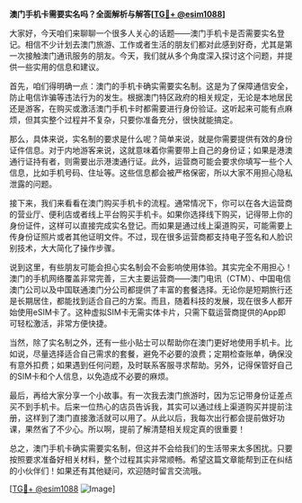 **澳门手机卡需要实名吗？全面解析与解答[[TG💪+ @esim1088](https://t.me/s/esim1088)]**

大家好，今天咱们来聊聊一个很多人关心的话题——澳门手机卡是否需要实名登记。相信不少计划去澳门旅游、工作或者生活的朋友们都对此感到好奇，尤其是第一次接触澳门通讯服务的朋友。今天，我们就从多个角度深入探讨这个问题，并提供一些实用的信息和建议。

首先，咱们得明确一点：澳门的手机卡确实需要实名制。这是为了保障通信安全，防止电信诈骗等违法行为的发生。根据澳门特区政府的相关规定，无论是本地居民还是游客，在购买或激活澳门手机卡时都需要进行身份验证。这听起来可能有点麻烦，但其实整个过程并不复杂，只要你准备充分，很快就能搞定。

那么，具体来说，实名制的要求是什么呢？简单来说，就是你需要提供有效的身份证件信息。对于内地游客来说，这就意味着你需要带上自己的身份证；如果是港澳通行证持有者，则需要出示港澳通行证。此外，运营商可能会要求你填写一些个人信息，比如手机号码、住址等。这些信息都会被严格保密，所以大家不用担心隐私泄露的问题。

接下来，我们来看看在澳门购买手机卡的流程。通常情况下，你可以在各大运营商的营业厅、便利店或者线上平台购买手机卡。如果你选择线下购买，记得带上你的身份证件，这样可以直接完成实名登记。而如果是通过线上渠道购买，可能需要上传身份证照片或者其他证明文件。不过，现在很多运营商都支持电子签名和人脸识别技术，大大简化了操作步骤。

说到这里，有些朋友可能会担心实名制会不会影响使用体验。其实完全不用担心！澳门的手机网络覆盖非常完善，三大主要运营商——澳门电讯（CTM）、中国电信澳门公司以及中国联通澳门分公司都提供了丰富的套餐选择。无论你是短期旅行还是长期居住，都能找到适合自己的方案。而且，随着科技的发展，现在很多人都开始使用eSIM卡了。这种虚拟SIM卡无需实体卡片，只需下载运营商提供的App即可轻松激活，非常方便快捷。

当然，除了实名制之外，还有一些小贴士可以帮助你在澳门更好地使用手机卡。比如说，尽量选择适合自己需求的套餐，避免不必要的浪费；定期检查账单，确保没有意外扣费；如果遇到任何问题，及时联系客服寻求帮助。另外，记得保管好自己的SIM卡和个人信息，以免造成不必要的麻烦。

最后，再给大家分享一个小故事。有一次我去澳门旅游时，因为忘记带身份证差点买不到手机卡。后来一位热心的店员告诉我，其实可以通过线上渠道购买并提前注册，这样到了澳门直接激活就可以用了。从此以后，我每次出行都会提前做好功课，果然省了不少心。所以啊，提前了解清楚相关规定真的很重要！

总之，澳门手机卡确实需要实名制，但这并不会给我们的生活带来太多困扰。只要按照要求准备好相关材料，整个过程其实非常顺畅。希望这篇文章能帮到正在纠结的小伙伴们！如果还有其他疑问，欢迎随时留言交流哦。

[[TG💪+ @esim1088](https://t.me/s/esim1088) ![Image](https://i.postimg.cc/4NQfJmqS/Snipaste-2025-05-13-00-14-12.png)]